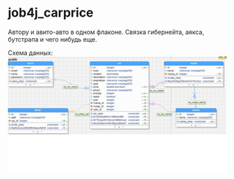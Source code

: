 # job4j_carprice
Автору и авито-авто в одном флаконе. 
Связка гибернейта, аякса, бутстрапа и чего нибудь еще.

Схема данных:
![alt text](https://github.com/VladimirGladkilh/job4j_carprice/blob/master/src/main/java/db/CXEMA.jpg)